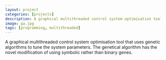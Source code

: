 ```yaml
---
layout: project
categories: [projects]
description: A graphical multithreaded control system optimisation tool that uses genetic algorithms to tune the system parameters. The genetical algorithm has the novel modification of using symbolic rather than binary genes.
image: ga.jpg
tags: [programming, multithreaded]
---
```


A graphical multithreaded control system optimisation tool that uses genetic algorithms to tune the system parameters. The genetical algorithm has the novel modification of using symbolic rather than binary genes.

